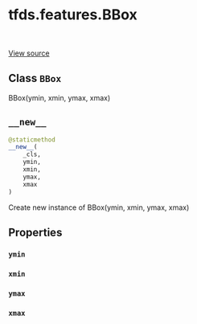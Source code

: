 <div itemscope itemtype="http://developers.google.com/ReferenceObject">
<meta itemprop="name" content="tfds.features.BBox" />
<meta itemprop="path" content="Stable" />
<meta itemprop="property" content="ymin"/>
<meta itemprop="property" content="xmin"/>
<meta itemprop="property" content="ymax"/>
<meta itemprop="property" content="xmax"/>
<meta itemprop="property" content="__new__"/>
</div>

# tfds.features.BBox

<!-- Insert buttons and diff -->

<table class="tfo-notebook-buttons tfo-api" align="left">
</table>

<a target="_blank" href="https://github.com/tensorflow/datasets/tree/master/tensorflow_datasets/core/features/bounding_boxes.py">View
source</a>

<!-- Equality marker -->
## Class `BBox`

BBox(ymin, xmin, ymax, xmax)

<!-- Placeholder for "Used in" -->

<h2 id="__new__"><code>__new__</code></h2>

```python
@staticmethod
__new__(
    _cls,
    ymin,
    xmin,
    ymax,
    xmax
)
```

Create new instance of BBox(ymin, xmin, ymax, xmax)

## Properties

<h3 id="ymin"><code>ymin</code></h3>

<h3 id="xmin"><code>xmin</code></h3>

<h3 id="ymax"><code>ymax</code></h3>

<h3 id="xmax"><code>xmax</code></h3>
